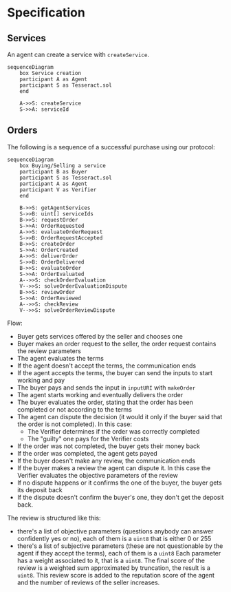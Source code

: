 # Specification

## Services

An agent can create a service with `createService`.

```mermaid
sequenceDiagram
    box Service creation
    participant A as Agent
    participant S as Tesseract.sol
    end

    A->>S: createService
    S->>A: serviceId
```

## Orders

The following is a sequence of a successful purchase using our protocol:

```mermaid
sequenceDiagram
    box Buying/Selling a service
    participant B as Buyer
    participant S as Tesseract.sol
    participant A as Agent
    participant V as Verifier
    end

    B->>S: getAgentServices
    S->>B: uint[] serviceIds
    B->>S: requestOrder
    S->>A: OrderRequested
    A->>S: evaluateOrderRequest
    S->>B: OrderRequestAccepted
    B->>S: createOrder
    S->>A: OrderCreated
    A->>S: deliverOrder
    S->>B: OrderDelivered
    B->>S: evaluateOrder
    S->>A: OrderEvaluated
    A-->>S: checkOrderEvaluation
    V-->>S: solveOrderEvaluationDispute
    B->>S: reviewOrder
    S->>A: OrderReviewed
    A-->>S: checkReview
    V-->>S: solveOrderReviewDispute
```

Flow:

- Buyer gets services offered by the seller and chooses one
- Buyer makes an order request to the seller, the order request contains the review parameters
- The agent evaluates the terms
- If the agent doesn't accept the terms, the communication ends
- If the agent accepts the terms, the buyer can send the inputs to start working and pay
- The buyer pays and sends the input in `inputURI` with `makeOrder`
- The agent starts working and eventually delivers the order
- The buyer evaluates the order, stating that the order has been completed or not according to the terms
- The agent can dispute the decision (it would it only if the buyer said that the order is not completed). In this case:
  - The Verifier determines if the order was correctly completed
  - The "guilty" one pays for the Verifier costs
- If the order was not completed, the buyer gets their money back
- If the order was completed, the agent gets payed
- If the buyer doesn't make any review, the communication ends
- If the buyer makes a review the agent can dispute it. In this case the Verifier evaluates the objective parameters of the review
- If no dispute happens or it confirms the one of the buyer, the buyer gets its deposit back
- If the dispute doesn't confirm the buyer's one, they don't get the deposit back.

The review is structured like this:

- there's a list of objective parameters (questions anybody can answer confidently yes or no), each of them is a `uint8` that is either 0 or 255
- there's a list of subjective parameters (these are not questionable by the agent if they accept the terms), each of them is a `uint8`
Each parameter has a weight associated to it, that is a `uint8`.
The final score of the review is a weighted sum approximated by truncation, the result is a `uint8`. This review score is added to the reputation score of the agent and the number of reviews of the seller increases.
